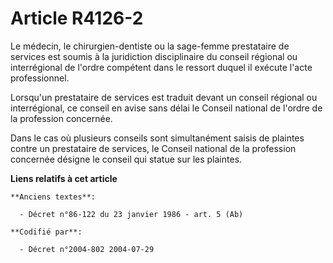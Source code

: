 # Article R4126-2

Le médecin, le chirurgien-dentiste ou la sage-femme prestataire de services est soumis à la juridiction disciplinaire du
conseil régional ou interrégional de l'ordre compétent dans le ressort duquel il exécute l'acte professionnel.

Lorsqu'un prestataire de services est traduit devant un conseil régional ou interrégional, ce conseil en avise sans délai le
Conseil national de l'ordre de la profession concernée.

Dans le cas où plusieurs conseils sont simultanément saisis de plaintes contre un prestataire de services, le Conseil
national de la profession concernée désigne le conseil qui statue sur les plaintes.

**Liens relatifs à cet article**

	**Anciens textes**:

	  - Décret n°86-122 du 23 janvier 1986 - art. 5 (Ab)

	**Codifié par**:

	  - Décret n°2004-802 2004-07-29
